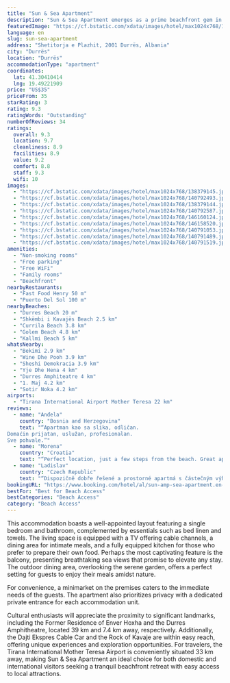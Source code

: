 ```yaml
---
title: "Sun & Sea Apartment"
description: "Sun & Sea Apartment emerges as a prime beachfront gem in Durrës, offering guests an unparalleled blend of convenience and scenic beauty."
featuredImage: "https://cf.bstatic.com/xdata/images/hotel/max1024x768/138379145.jpg?k=7c4200930c0765882fe563b00b286ccb4649570ee7fabfe90e7f2f4f3c60c050&o=&hp=1"
language: en
slug: sun-sea-apartment
address: "Shetitorja e Plazhit, 2001 Durrës, Albania"
city: "Durrës"
location: "Durrës"
accommodationType: "apartment"
coordinates:
  lat: 41.30410414
  lng: 19.49221909
price: "US$35"
priceFrom: 35
starRating: 3
rating: 9.3
ratingWords: "Outstanding"
numberOfReviews: 34
ratings:
  overall: 9.3
  location: 9.7
  cleanliness: 8.9
  facilities: 8.9
  value: 9.2
  comfort: 8.8
  staff: 9.3
  wifi: 10
images:
  - "https://cf.bstatic.com/xdata/images/hotel/max1024x768/138379145.jpg?k=7c4200930c0765882fe563b00b286ccb4649570ee7fabfe90e7f2f4f3c60c050&o=&hp=1"
  - "https://cf.bstatic.com/xdata/images/hotel/max1024x768/140792493.jpg?k=0100aacf1e9a5a4a86c7e8148b34066e1499617f4a6f24badddf9ca567327442&o=&hp=1"
  - "https://cf.bstatic.com/xdata/images/hotel/max1024x768/138379144.jpg?k=518725540b69cb36de16163c514288dc10062a9f636b5ba33d53bcbdfc446a46&o=&hp=1"
  - "https://cf.bstatic.com/xdata/images/hotel/max1024x768/140792587.jpg?k=cbd197120274b0d759ab489d88c486286edac2aba265c285e692aa4f559d68b6&o=&hp=1"
  - "https://cf.bstatic.com/xdata/images/hotel/max1024x768/146160124.jpg?k=75aa5a8977cb6c530ccc083fae712ca7cb62338720dc2c4f734fcc4d20c32a20&o=&hp=1"
  - "https://cf.bstatic.com/xdata/images/hotel/max1024x768/146158520.jpg?k=6eb8b331699fe03bf3531ab9a299ff5f2d40025492cf0d9db9f94cc0bb6465b3&o=&hp=1"
  - "https://cf.bstatic.com/xdata/images/hotel/max1024x768/140791053.jpg?k=5fee02c01f70977154dc589aae879cba364cf085700f3057bce5f5a107a7e537&o=&hp=1"
  - "https://cf.bstatic.com/xdata/images/hotel/max1024x768/140791489.jpg?k=d553b105f20f35f8223628a1985c0a6a2f4babbe56a686191555b8b8f57cced0&o=&hp=1"
  - "https://cf.bstatic.com/xdata/images/hotel/max1024x768/140791519.jpg?k=d444276d0d491d0314766e771a31fd190d05f8ff77b3fd1ae9f7dd431a9104e1&o=&hp=1"
amenities:
  - "Non-smoking rooms"
  - "Free parking"
  - "Free WiFi"
  - "Family rooms"
  - "Beachfront"
nearbyRestaurants:
  - "Fast Food Henry 50 m"
  - "Puerto Del Sol 100 m"
nearbyBeaches:
  - "Durres Beach 20 m"
  - "Shkëmbi i Kavajës Beach 2.5 km"
  - "Currila Beach 3.8 km"
  - "Golem Beach 4.8 km"
  - "Kallmi Beach 5 km"
whatsNearby:
  - "Bekimi 2.9 km"
  - "Wine Dhe Pooh 3.9 km"
  - "Sheshi Demokracia 3.9 km"
  - "Yje Dhe Hena 4 km"
  - "Durres Amphiteatre 4 km"
  - "1. Maj 4.2 km"
  - "Sotir Noka 4.2 km"
airports:
  - "Tirana International Airport Mother Teresa 22 km"
reviews:
  - name: "Anđela"
    country: "Bosnia and Herzegovina"
    text: "“Apartman kao sa slika, odličan.
Domaćin prijatan, uslužan, profesionalan.
Sve pohvale.”"
  - name: "Morena"
    country: "Croatia"
    text: "“Perfect location, just a few steps from the beach. Great apartment, with everything we needed. And last, but not least - kindest host. Recommending this apartment.”"
  - name: "Ladislav"
    country: "Czech Republic"
    text: "“Dispozičně dobře řešené a prostorné apartmá s částečným výhledem a blízko moře. Cítili jsme se tam jako doma.”"
bookingURL: "https://www.booking.com/hotel/al/sun-amp-sea-apartment.en-gb.html?aid=8035640"
bestFor: "Best for Beach Access"
bestCategories: "Beach Access"
category: "Beach Access"
---
```


This accommodation boasts a well-appointed layout featuring a single bedroom and bathroom, complemented by essentials such as bed linen and towels. The living space is equipped with a TV offering cable channels, a dining area for intimate meals, and a fully equipped kitchen for those who prefer to prepare their own food. Perhaps the most captivating feature is the balcony, presenting breathtaking sea views that promise to elevate any stay. The outdoor dining area, overlooking the serene garden, offers a perfect setting for guests to enjoy their meals amidst nature.

For convenience, a minimarket on the premises caters to the immediate needs of the guests. The apartment also prioritizes privacy with a dedicated private entrance for each accommodation unit.

Cultural enthusiasts will appreciate the proximity to significant landmarks, including the Former Residence of Enver Hoxha and the Durres Amphitheatre, located 39 km and 7.4 km away, respectively. Additionally, the Dajti Ekspres Cable Car and the Rock of Kavaje are within easy reach, offering unique experiences and exploration opportunities. For travelers, the Tirana International Mother Teresa Airport is conveniently situated 33 km away, making Sun & Sea Apartment an ideal choice for both domestic and international visitors seeking a tranquil beachfront retreat with easy access to local attractions.